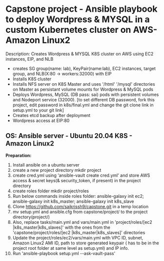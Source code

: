 # Capstone project - Ansible playbook to deploy Wordpress & MYSQL in a custom Kubernetes cluster on AWS- Amazon Linux2

Description:
 Creates Wordpress & MYSQL K8S cluster on AWS using EC2 instances, EIP, and NLB
   - creates SG group(name: lab), KeyPair(name:lab), EC2 instances, target group, and NLB(X:80 -> workers:32000) with EIP
   - Installs K8S cluster
   - Installs NFS server on K8S Master and uses '/html' '/mysql' directories on Master as persistant volume mounts for Wordpress & MySQL pods
   - Deploys Wordpress, MySQL (DB pass: sai) pods with persistent volumes and Nodeport service (32000). [to set different DB password, fork this project, edit password in k8s/final.yml and change the git clone link in setup.yml to your git link] 
   - Creates etcd backup after deployment
   -  Wordpress access at EIP:80
   
   OS:  Ansible server - Ubuntu 20.04  K8S - Amazon Linux2
----------------------
**Preparation:**
1. Install ansible on a ubuntu server
2. create a new project directory mkdir project
3. create cred.yml using 'ansible-vault create cred.yml' and store AWS access & secret keys(& security_token, if present) in the project directory
4. create roles folder mkdir project/roles
5. Run below commands inside roles folder: 
      ansible-galaxy init ec2;
      ansible-galaxy init k8s_master;
      ansible-galaxy init k8s_slave
6. Clone https://github.com/saikrissh9/capstone.git in a temp location
7. mv setup.yml and ansible.cfg from capstone/project/ to the project directory(project/)
8. Also, replace tasks/main.yml and vars/main.yml in 'project/roles/[ec2 |k8s_master|k8s_slaves]' with the ones from the 'capstone/project/roles/[ec2 |k8s_master|k8s_slaves]' directories
9. Update the project/roles/ec2/vars/main.yml with VPC ID, subnet, Amazon Linux2 AMI ID, path to store generated keypair ( has to be in the project root folder at same level as setup.yml) and IP info.
10. Run 'ansible-playbook setup.yml --ask-vault-pass'
